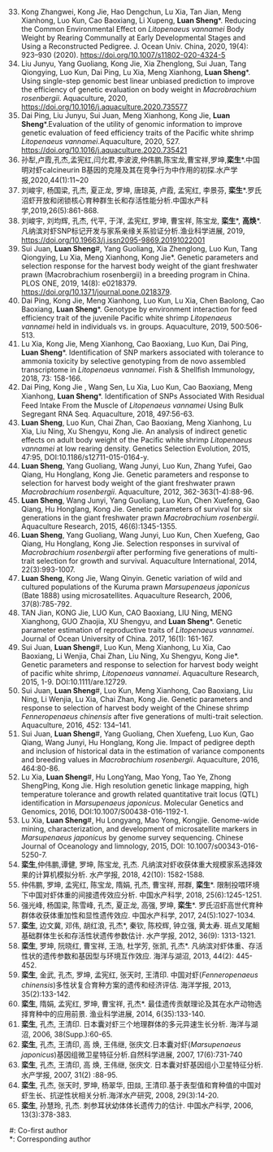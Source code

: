 33. Kong Zhangwei, Kong Jie, Hao Dengchun, Lu Xia, Tan Jian, Meng Xianhong, Luo Kun, Cao Baoxiang, Li Xupeng, **Luan Sheng***. Reducing the Common Environmental Effect on *Litopenaeus vannamei* Body Weight by Rearing Communally at Early Developmental Stages and Using a Reconstructed Pedigree. J. Ocean Univ. China, 2020, 19(4): 923–930 (2020). https://doi.org/10.1007/s11802-020-4324-5
32. Liu Junyu, Yang Guoliang, Kong Jie, Xia Zhenglong, Sui Juan, Tang Qiongying, Luo Kun, Dai Ping, Lu Xia, Meng Xianhong, **Luan Sheng***. Using single-step genomic best linear unbiased prediction to improve the efficiency of genetic evaluation on body weight in *Macrobrachium rosenbergii*. Aquaculture, 2020, https://doi.org/10.1016/j.aquaculture.2020.735577
31. Dai Ping, Liu Junyu, Sui Juan, Meng Xianhong, Kong Jie, **Luan Sheng***.Evaluation of the utility of genomic information to improve genetic evaluation of feed efficiency traits of the Pacific white shrimp *Litopenaeus vannamei*.Aquaculture, 2020, 527. https://doi.org/10.1016/j.aquaculture.2020.735421
30. 孙犁,卢霞,孔杰,孟宪红,闫允君,李波波,仲伟鹏,陈宝龙,曹宝祥,罗坤,**栾生***.中国明对虾calcineurin B基因的克隆及其在竞争行为中作用的初探.水产学报,2020,44(1):11~20
29. 刘峻宇, 杨国梁, 孔杰, 夏正龙, 罗坤, 唐琼英, 卢霞, 孟宪红, 李景芬, **栾生***.罗氏沼虾开放和闭锁核心育种群生长和存活性能分析.中国水产科学,2019,26(5):861-868.
28. 刘峻宇, 刘均辉, 孔杰, 代平, 于洋, 孟宪红, 罗坤, 曹宝祥, 陈宝龙, **栾生***, **高焕***. 凡纳滨对虾SNP标记开发与家系亲缘关系验证分析.渔业科学进展, 2019, https://doi.org/10.19663/j.issn2095-9869.20191022001
27. Sui Juan, **Luan Sheng**#, Yang Guoliang, Xia Zhenglong, Luo Kun, Tang Qiongying, Lu Xia, Meng Xianhong, Kong Jie*. Genetic parameters and selection response for the harvest body weight of the giant freshwater prawn (Macrobrachium rosenbergii) in a breeding program in China. PLOS ONE, 2019, 14(8): e0218379. https://doi.org/10.1371/journal.pone.0218379.
26. Dai Ping, Kong Jie, Meng Xianhong, Luo Kun, Lu Xia, Chen Baolong, Cao Baoxiang, **Luan Sheng***. Genotype by environment interaction for feed efficiency trait of the juvenile Pacific white shrimp *Litopenaeus vannamei* held in individuals vs. in groups. Aquaculture, 2019, 500:506-513. 
25. Lu Xia, Kong Jie, Meng Xianhong, Cao Baoxiang, Luo Kun, Dai Ping, **Luan Sheng***. Identification of SNP markers associated with tolerance to ammonia toxicity by selective genotyping from de novo assembled transcriptome in *Litopenaeus vannamei*. Fish & Shellfish Immunology, 2018, 73: 158-166.
24. Dai Ping, Kong Jie , Wang Sen, Lu Xia, Luo Kun, Cao Baoxiang, Meng Xianhong, **Luan Sheng***. Identiﬁcation of SNPs Associated With Residual Feed Intake From the Muscle of *Litopenaeus vannamei* Using Bulk Segregant RNA Seq. Aquaculture, 2018, 497:56-63.
23. **Luan Sheng**, Luo Kun, Chai Zhan, Cao Baoxiang, Meng Xianhong, Lu Xia, Liu Ning, Xu Shengyu, Kong Jie. An analysis of indirect genetic effects on adult body weight of the Pacific white shrimp *Litopenaeus vannamei* at low rearing density. Genetics Selection Evolution, 2015, 47:95, DOI:10.1186/s12711-015-0164-y. 
22. **Luan Sheng**, Yang Guoliang, Wang Junyi, Luo Kun, Zhang Yufei, Gao Qiang, Hu Honglang, Kong Jie. Genetic parameters and response to selection for harvest body weight of the giant freshwater prawn *Macrobrachium rosenbergii*. Aquaculture, 2012, 362-363(1-4):88-96.
21. **Luan Sheng**, Wang Junyi, Yang Guoliang, Luo Kun, Chen Xuefeng, Gao Qiang, Hu Honglang, Kong Jie. Genetic parameters of survival for six generations in the giant freshwater prawn *Macrobrachium rosenbergii*. Aquaculture Research, 2015, 46(6):1345-1355.
20. **Luan Sheng**, Yang Guoliang, Wang Junyi, Luo Kun, Chen Xuefeng, Gao Qiang, Hu Honglang, Kong Jie. Selection responses in survival of *Macrobrachium rosenbergii* after performing five generations of multi-trait selection for growth and survival. Aquaculture International, 2014, 22(3):993-1007.
19. **Luan Sheng**, Kong Jie, Wang Qinyin. Genetic variation of wild and cultured populations of the Kuruma prawn *Marsupenaeus japonicus* (Bate 1888) using microsatellites. Aquaculture Research, 2006, 37(8):785-792.
18. TAN Jian, KONG Jie, LUO Kun, CAO Baoxiang, LIU Ning, MENG Xianghong, GUO Zhaojia, XU Shengyu, and **Luan Sheng***. Genetic parameter estimation of reproductive traits of *Litopenaeus vannamei*. Journal of Ocean University of China. 2017, 16(1): 161-167.
17. Sui Juan, **Luan Sheng**#, Luo Kun, Meng Xianhong, Lu Xia, Cao Baoxiang, Li Wenjia, Chai Zhan, Liu Ning, Xu Shengyu, Kong Jie*. Genetic parameters and response to selection for harvest body weight of pacific white shrimp, *Litopenaeus vannamei*. Aquaculture Research, 2015, 1-9. DOI:10.1111/are.12729. 
16. Sui Juan, **Luan Sheng**#, Luo Kun, Meng Xianhong, Cao Baoxiang, Liu Ning, Li Wenjia, Lu Xia, Chai Zhan, Kong Jie. Genetic parameters and response to selection of harvest body weight of the Chinese shrimp *Fenneropenaeus chinensis* after five generations of multi-trait selection. Aquaculture, 2016, 452: 134–141. 
15. Sui Juan, **Luan Sheng**#, Yang Guoliang, Chen Xuefeng, Luo Kun, Gao Qiang, Wang Junyi, Hu Honglang, Kong Jie. Impact of pedigree depth and inclusion of historical data in the estimation of variance components and breeding values in *Macrobrachium rosenbergii*. Aquaculture, 2016, 464:80-86. 
14. Lu Xia, **Luan Sheng**#, Hu LongYang, Mao Yong, Tao Ye, Zhong ShengPing, Kong Jie. High resolution genetic linkage mapping, high temperature tolerance and growth related quantitative trait locus (QTL) identification in *Marsupenaeus japonicus*. Molecular Genetics and Genomics, 2016, DOI:10.1007/S00438-016-1192-1.
13. Lu Xia, **Luan Sheng**#, Hu Longyang, Mao Yong, Kongjie. Genome-wide mining, characterization, and development of microsatellite markers in *Marsupenaeus japonicus* by genome survey sequencing. Chinese Journal of Oceanology and limnology, 2015, DOI: 10.1007/s00343-016-5250-7.
12. **栾生**,仲伟鹏,谭健, 罗坤, 陈宝龙, 孔杰. 凡纳滨对虾收获体重大规模家系选择效果的计算机模拟分析. 水产学报, 2018, 42(10): 1582-1588.
11. 仲伟鹏, 罗坤, 孟宪红, 陈宝龙, 隋娟, 孔杰, 曹宝祥, 邢群, **栾生***. 限制投喂环境下中国对虾体重的间接遗传效应分析. 中国水产科学, 2018, 25(6):1245-1251.
10. 强光峰, 杨国梁, 陈雪峰, 孔杰, 夏正龙, 高强, 罗坤, **栾生***. 罗氏沼虾高世代育种群体收获体重加性和显性遗传效应. 中国水产科学, 2017, 24(5):1027-1034.
9. **栾生**, 边文冀, 邓伟, 胡红浪, 孔杰*, 秦钦, 陈校辉, 钟立强, 黄太寿. 斑点叉尾鮰基础群体生长和存活性状遗传参数估计. 水产学报, 2012, 36(9): 1313-1321.
8. **栾生**, 罗坤, 阮晓红, 曹宝祥, 王浩, 杜学芳, 张凯, 孔杰*. 凡纳滨对虾体重、存活性状的遗传参数和基因型与环境互作效应. 海洋与湖沼, 2013, 44(2): 445-452.
7. **栾生**, 金武, 孔杰, 罗坤, 孟宪红, 张天时, 王清印. 中国对虾(*Fenneropenaeus chinensis*)多性状复合育种方案的遗传和经济评估. 海洋学报, 2013, 35(2):133-142.
6. **栾生**, 隋娟, 孟宪红, 罗坤, 曹宝祥, 孔杰*. 最佳遗传贡献理论及其在水产动物选择育种中的应用前景. 渔业科学进展, 2014, 6(35):133-140.
5. **栾生**, 孔杰, 王清印. 日本囊对虾三个地理群体的多元异速生长分析. 海洋与湖沼, 2006, 38(Supp.):60-65.
4. **栾生**, 孔杰, 王清印, 高 焕, 王伟继, 张庆文.日本囊对虾(*Marsupenaeus japonicus*)基因组微卫星特征分析.自然科学进展, 2007, 17(6):731-740
3. **栾生**, 孔杰, 王清印, 高 焕, 王伟继, 张庆文. 日本囊对虾基因组小卫星特征分析. 水产学报, 2007, 31(2) :88-95.
2. **栾生**, 孔杰, 张天时, 罗坤, 杨翠华, 田燚, 王清印.基于表型值和育种值的中国对虾生长、抗逆性状相关分析.海洋水产研究, 2008, 29(3):14-20.
1. **栾生**, 孙慧玲, 孔杰. 刺参耳状幼体体长遗传力的估计. 中国水产科学, 2006, 13(3):378-383.


#: Co-first author       
*: Corresponding author